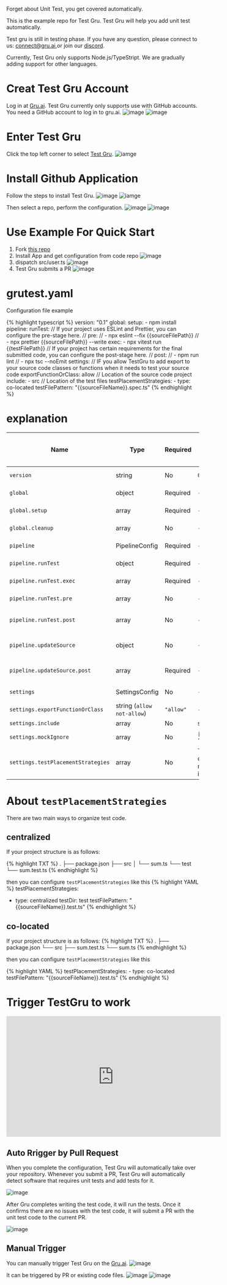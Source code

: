 Forget about Unit Test, you get covered automatically.

This is the example repo for Test Gru.
Test Gru will help you add unit test automatically.

Test gru is still in testing phase.
If you have any question, please connect to us:
connect@gru.ai,or join our [discord](https://discord.gg/jGNWxZbCXs).  

Currently, Test Gru only supports Node.js/TypeStript. We are gradually adding support for other languages.

# Creat Test Gru Account
Log in at [Gru.ai](https://gru.ai). Test Gru currently only supports use with GitHub accounts. You need a GitHub account to log in to gru.ai.
![image](https://babelcloud-blog-assets.s3.us-west-2.amazonaws.com/d7aa903c-467a-4308-9b02-d99265c305f3.png)
![image](https://babelcloud-blog-assets.s3.us-west-2.amazonaws.com/691fd5c4-7b9c-47ab-b6eb-08870e5fe6a0.png)

# Enter Test Gru
Click the top left corner to select [Test Gru](https://gru.ai/:test).
![iamge](https://babel-activate2-blog-assets.s3.us-west-2.amazonaws.com/5f34b7b2-34a1-4470-81e9-7cf07ad49b01.png)


# Install Github Application
Follow the steps to install Test Gru.
![image](https://babelcloud-blog-assets.s3.us-west-2.amazonaws.com/0cebf5aa-059a-44b3-a84b-4cf17f05589e.png)
![iamge](https://babelcloud-blog-assets.s3.us-west-2.amazonaws.com/b73759b6-da11-4cc9-8104-9a8bcfacf6f0.png)

Then select a repo, perform the configuration.
![image](https://babelcloud-blog-assets.s3.us-west-2.amazonaws.com/98527156-c696-42c1-a903-6a5fcf457c43.png)
![image](https://babelcloud-blog-assets.s3.us-west-2.amazonaws.com/4db0c25e-4cf9-47b7-bf54-9a582c937b7a.png)

# Use Example For Quick Start
1. Fork [this repo](https://github.com/gru-agent/testgru-example) 
2. Install App and get configuration from code repo
![image](https://babel-activate2-blog-assets.s3.us-west-2.amazonaws.com/8943d6f2-b6b6-459d-9879-c2c2d2036e92.png)
3. dispatch src/user.ts 
![image](https://babel-activate2-blog-assets.s3.us-west-2.amazonaws.com/e2996852-ec19-4ee2-a278-255250b06cae.png)
4. Test Gru submits a PR
![image](https://babel-activate2-blog-assets.s3.us-west-2.amazonaws.com/36d795f7-0a69-4f49-88af-fe35550bf2a7.png)

# grutest.yaml 
Configuration file example

{% highlight typescript %}
version: "0.1"
global:
  setup:
    - npm install
pipeline:
  runTest:
    // If your project uses ESLint and Prettier, you can configure the pre-stage here.
    // pre:
    //    - npx eslint --fix {{sourceFilePath}} 
    //    - npx prettier {{sourceFilePath}} --write
    exec:
       - npx vitest run {{testFilePath}}
    // If your project has certain requirements for the final submitted code, you can configure the post-stage here.
    // post:
    //   - npm run lint
    //   - npx tsc --noEmit
settings:
  // IF you allow TestGru to add export to your source code classes or functions when it needs to test your source code
  exportFunctionOrClass: allow
  // Location of the source code project
  include:
      - src
  // Location of the test files
  testPlacementStrategies:
    - type: co-located
      testFilePattern: "{{sourceFileName}}.spec.ts"
{% endhighlight %}      

# explanation

| Name | Type | Required |  Example Value or Default Value | Description |
| ---------- | ---------- | ---------- | ---------- | ---------- |
| `version` | string | No | `0.1` | Version infomation |
| `global` | object | Required | - | Global confignation |
| `global.setup` | array | Required | - | Configuration Actions |
| `global.cleanup` | array | No | - | Cleanup Actions |
| `pipeline` | PipelineConfig | Required | - | Pipeline Configuration |
| `pipeline.runTest` | object | Required | - | Run Test Configuration |
| `pipeline.runTest.exec` | array | Required | - | Execute Command |
| `pipeline.runTest.pre` | array | No | - | Preprocessing Command |
| `pipeline.runTest.post` | array | No | - | Post-processing Command |
| `pipeline.updateSource` | object | No | - | Update Source Configuration |
| `pipeline.updateSource.post` | array | Required | - | Update Preprocessing Command |
| `settings` | SettingsConfig | No | - | Set Configuration |
| `settings.exportFunctionOrClass` | string (`allow` `not-allow`)  | `"allow"` | - | Set Configuration |
| `settings.include` | array  | No | src | Inclusions |
| `settings.mockIgnore` | array  | No | `["lodash", "ajv"]` | Mock Exclusions |
| `settings.testPlacementStrategies` | array  | No | The next chapter mainly introduces | Test Placement Strategy |

# About `testPlacementStrategies`
There are two main ways to organize test code.
## centralized
If your project structure is as follows:

{% highlight TXT %}
.
├── package.json
├── src
│   └── sum.ts
└── test
    └── sum.test.ts
{% endhighlight %}      

then you can configure `testPlacementStrategies` like this
{% highlight YAML %}
testPlacementStrategies:
  -  type: centralized
     testDir: test
     testFilePattern: "{{sourceFileName}}.test.ts"
{% endhighlight %}      

## co-located
If your project structure is as follows:
{% highlight TXT %}
.
├── package.json
└── src
    ├── sum.test.ts
    └── sum.ts
{% endhighlight %}      

then you can configure `testPlacementStrategies` like this

{% highlight YAML %}
  testPlacementStrategies:
    - type: co-located
      testFilePattern: "{{sourceFileName}}.test.ts"
{% endhighlight %}      

# Trigger TestGru to work

<iframe width="560" height="315" src="https://www.youtube.com/embed/42B-JwLEohM?si=MscJIeuAPplxurbR" title="YouTube video player" frameborder="0" allow="accelerometer; autoplay; clipboard-write; encrypted-media; gyroscope; picture-in-picture; web-share" referrerpolicy="strict-origin-when-cross-origin" allowfullscreen></iframe>

## Auto Rrigger by Pull Request
When you complete the configuration, Test Gru will automatically take over your repository. Whenever you submit a PR, Test Gru will automatically detect software that requires unit tests and add tests for it.

![image](https://babel-activate2-blog-assets.s3.us-west-2.amazonaws.com/05b3ee5a-e223-4ca9-bcb7-42e7a482991e.png)

After Gru completes writing the test code, it will run the tests. Once it confirms there are no issues with the test code, it will submit a PR with the unit test code to the current PR.

![image](https://babel-activate2-blog-assets.s3.us-west-2.amazonaws.com/4f9ef691-964c-4450-86b7-80d6f571ae18.png)

## Manual Trigger
You can manually trigger Test Gru on the [Gru.ai](gru.ai/:test).
![image](https://babel-activate2-blog-assets.s3.us-west-2.amazonaws.com/85b35eff-e1e0-409b-8db8-7ab32b707dbd.png)

It can be triggered by PR or existing code files.
![image](https://babel-activate2-blog-assets.s3.us-west-2.amazonaws.com/06553416-71f7-4974-9344-ab7c4f6aa43a.png)
![image](https://babel-activate2-blog-assets.s3.us-west-2.amazonaws.com/bb9f61b5-2492-4b4e-a9d0-6378ae60edb9.png)
